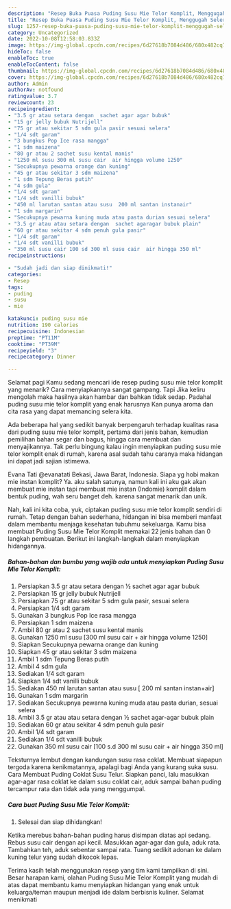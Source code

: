 ```yaml
---
description: "Resep Buka Puasa Puding Susu Mie Telor Komplit, Menggugah Selera"
title: "Resep Buka Puasa Puding Susu Mie Telor Komplit, Menggugah Selera"
slug: 1257-resep-buka-puasa-puding-susu-mie-telor-komplit-menggugah-selera
category: Uncategorized
date: 2022-10-08T12:58:03.833Z
image: https://img-global.cpcdn.com/recipes/6d27618b7084d486/680x482cq70/puding-susu-mie-telor-komplit-foto-resep-utama.jpg
hideToc: false
enableToc: true
enableTocContent: false
thumbnail: https://img-global.cpcdn.com/recipes/6d27618b7084d486/680x482cq70/puding-susu-mie-telor-komplit-foto-resep-utama.jpg
cover: https://img-global.cpcdn.com/recipes/6d27618b7084d486/680x482cq70/puding-susu-mie-telor-komplit-foto-resep-utama.jpg
author: Admin
authorAv: notfound
ratingvalue: 3.7
reviewcount: 23
recipeingredient:
- "3.5 gr atau setara dengan  sachet agar agar bubuk"
- "15 gr jelly bubuk Nutrijell"
- "75 gr atau sekitar 5 sdm gula pasir sesuai selera"
- "1/4 sdt garam"
- "3 bungkus Pop Ice rasa mangga"
- "1 sdm maizena"
- "80 gr atau 2 sachet susu kental manis"
- "1250 ml susu 300 ml susu cair  air hingga volume 1250"
- "Secukupnya pewarna orange dan kuning"
- "45 gr atau sekitar 3 sdm maizena"
- "1 sdm Tepung Beras putih"
- "4 sdm gula"
- "1/4 sdt garam"
- "1/4 sdt vanilli bubuk"
- "450 ml larutan santan atau susu  200 ml santan instanair"
- "1 sdm margarin"
- "Secukupnya pewarna kuning muda atau pasta durian sesuai selera"
- "3.5 gr atau atau setara dengan  sachet agaragar bubuk plain"
- "60 gr atau sekitar 4 sdm penuh gula pasir"
- "1/4 sdt garam"
- "1/4 sdt vanilli bubuk"
- "350 ml susu cair 100 sd 300 ml susu cair  air hingga 350 ml"
recipeinstructions:

- "Sudah jadi dan siap dinikmati!"
categories:
- Resep
tags:
- puding
- susu
- mie

katakunci: puding susu mie 
nutrition: 190 calories
recipecuisine: Indonesian
preptime: "PT11M"
cooktime: "PT39M"
recipeyield: "3"
recipecategory: Dinner

---
```



Selamat pagi Kamu sedang mencari ide resep puding susu mie telor komplit yang menarik? Cara menyiapkannya sangat gampang. Tapi Jika keliru mengolah maka hasilnya akan hambar dan bahkan tidak sedap. Padahal puding susu mie telor komplit yang enak harusnya Kan punya aroma dan cita rasa yang dapat memancing selera kita.


Ada beberapa hal yang sedikit banyak berpengaruh terhadap kualitas rasa dari puding susu mie telor komplit, pertama dari jenis bahan, kemudian pemilihan bahan segar dan bagus, hingga cara membuat dan menyajikannya. Tak perlu bingung kalau ingin menyiapkan puding susu mie telor komplit enak di rumah, karena asal sudah tahu caranya maka hidangan ini dapat jadi sajian istimewa.

Evana Tati @evanatati Bekasi, Jawa Barat, Indonesia. Siapa yg hobi makan mie instan komplit? Ya. aku salah satunya, namun kali ini aku gak akan membuat mie instan tapi membuat mie instan (Indomie) komplit dalam bentuk puding, wah seru banget deh. karena sangat menarik dan unik.


Nah, kali ini kita coba, yuk, ciptakan puding susu mie telor komplit sendiri di rumah. Tetap dengan bahan sederhana, hidangan ini bisa memberi manfaat dalam membantu menjaga kesehatan tubuhmu sekeluarga. Kamu bisa membuat Puding Susu Mie Telor Komplit memakai 22 jenis bahan dan 0 langkah pembuatan. Berikut ini langkah-langkah dalam menyiapkan hidangannya.

<!--inarticleads1-->

##### Bahan-bahan dan bumbu yang wajib ada untuk menyiapkan Puding Susu Mie Telor Komplit:

1. Persiapkan 3.5 gr atau setara dengan ½ sachet agar agar bubuk
1. Persiapkan 15 gr jelly bubuk Nutrijell
1. Persiapkan 75 gr atau sekitar 5 sdm gula pasir, sesuai selera
1. Persiapkan 1/4 sdt garam
1. Gunakan 3 bungkus Pop Ice rasa mangga
1. Persiapkan 1 sdm maizena
1. Ambil 80 gr atau 2 sachet susu kental manis
1. Gunakan 1250 ml susu [300 ml susu cair + air hingga volume 1250]
1. Siapkan Secukupnya pewarna orange dan kuning
1. Siapkan 45 gr atau sekitar 3 sdm maizena
1. Ambil 1 sdm Tepung Beras putih
1. Ambil 4 sdm gula
1. Sediakan 1/4 sdt garam
1. Siapkan 1/4 sdt vanilli bubuk
1. Sediakan 450 ml larutan santan atau susu [ 200 ml santan instan+air]
1. Gunakan 1 sdm margarin
1. Sediakan Secukupnya pewarna kuning muda atau pasta durian, sesuai selera
1. Ambil 3.5 gr atau atau setara dengan ½ sachet agar-agar bubuk plain
1. Sediakan 60 gr atau sekitar 4 sdm penuh gula pasir
1. Ambil 1/4 sdt garam
1. Sediakan 1/4 sdt vanilli bubuk
1. Gunakan 350 ml susu cair [100 s.d 300 ml susu cair + air hingga 350 ml]


Teksturnya lembut dengan kandungan susu rasa coklat. Membuat siapapun tergoda karena kenikmatannya, apalagi bagi Anda yang kurang suka susu. Cara Membuat Puding Coklat Susu Telur. Siapkan panci, lalu masukkan agar-agar rasa coklat ke dalam susu coklat cair, aduk sampai bahan puding tercampur rata dan tidak ada yang menggumpal. 

<!--inarticleads2-->

##### Cara buat Puding Susu Mie Telor Komplit:


1. Selesai dan siap dihidangkan!

Ketika merebus bahan-bahan puding harus disimpan diatas api sedang. Rebus susu cair dengan api kecil. Masukkan agar-agar dan gula, aduk rata. Tambahkan teh, aduk sebentar sampai rata. Tuang sedikit adonan ke dalam kuning telur yang sudah dikocok lepas. 

Terima kasih telah menggunakan resep yang tim kami tampilkan di sini. Besar harapan kami, olahan Puding Susu Mie Telor Komplit yang mudah di atas dapat membantu kamu menyiapkan hidangan yang enak untuk keluarga/teman maupun menjadi ide dalam berbisnis kuliner. Selamat menikmati

